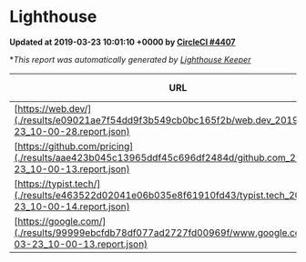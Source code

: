 
# Lighthouse

**Updated at 2019-03-23 10:01:10 +0000 by [CircleCI #4407](https://circleci.com/gh/ItinerisLtd/lighthouse-keeper-example/4407)**

**This report was automatically generated by [Lighthouse Keeper](https://github.com/itinerisltd/lighthouse-keeper)*

| URL | Performance | Accessibility | Best Practices | SEO | PWA | Updated At |
| --- | --- | --- | --- | --- | --- | --- |
| [https://web.dev/](./results/e09021ae7f54dd9f3b549cb0bc165f2b/web.dev_2019-03-23_10-00-28.report.json) | 0.91 | 0.93 | 1 | 0.96 | 1 | 2019-03-23T10:00:28.259Z |
| [https://github.com/pricing](./results/aae423b045c13965ddf45c696df2484d/github.com_2019-03-23_10-00-13.report.json) | 0.87 | 0.89 | 0.93 | 0.9 | 0.58 | 2019-03-23T10:00:13.014Z |
| [https://typist.tech/](./results/e463522d02041e06b035e8f61910fd43/typist.tech_2019-03-23_10-00-14.report.json) | 1 |  |  |  |  | 2019-03-23T10:00:14.843Z |
| [https://google.com/](./results/99999ebcfdb78df077ad2727fd00969f/www.google.com_2019-03-23_10-00-13.report.json) | 0.95 | 0.71 | 0.93 | 0.82 | 0.58 | 2019-03-23T10:00:13.189Z |
